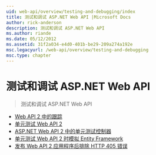 ```yaml
---
uid: web-api/overview/testing-and-debugging/index
title: 测试和调试 ASP.NET Web API |Microsoft Docs
author: rick-anderson
description: 测试和调试 ASP.NET Web API
ms.author: riande
ms.date: 05/12/2012
ms.assetid: 31f2a034-e4d0-401b-be29-209a274a192e
msc.legacyurl: /web-api/overview/testing-and-debugging
msc.type: chapter
---
```

<a name="testing-and-debugging-aspnet-web-api"></a>测试和调试 ASP.NET Web API
====================
> 测试和调试 ASP.NET Web API


- [Web API 2 中的跟踪](tracing-in-aspnet-web-api.md)
- [单元测试 Web API 2](unit-testing-with-aspnet-web-api.md)
- [ASP.NET Web API 2 中的单元测试控制器](unit-testing-controllers-in-web-api.md)
- [单元测试 Web API 2 时模拟 Entity Framework](mocking-entity-framework-when-unit-testing-aspnet-web-api-2.md)
- [发布 Web API 2 应用程序后排除 HTTP 405 错误](troubleshooting-http-405-errors-after-publishing-web-api-applications.md)
